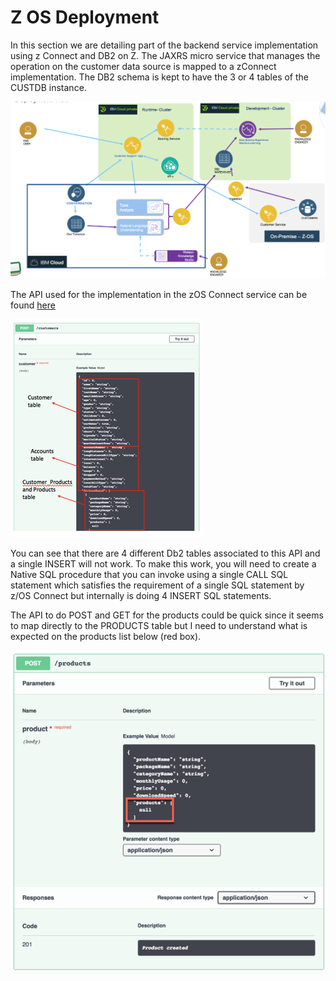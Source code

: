 # Z OS Deployment
In this section we are detailing part of the backend service implementation using z Connect and DB2 on Z. The JAXRS micro service that manages the operation on the customer data source is mapped to a zConnect implementation. The DB2 schema is kept to have the 3 or 4 tables of the CUSTDB instance.

![](deployment-cfg2.png)

The API used for the implementation in the zOS Connect service can be found [here](https://github.com/ibm-cloud-architecture/refarch-integration-services/blob/master/src/main/webapp/META-INF/stub/swagger.yaml)

![](M3.png)

You can see that there are 4 different Db2 tables associated to this API and a single INSERT will not work.  To make this work, you will need to create a Native SQL procedure that you can invoke using a single CALL SQL statement which satisfies the requirement of a single SQL statement by z/OS Connect but internally is doing 4 INSERT SQL statements.

The API to do POST and GET for the products could be quick since it seems to map directly to the PRODUCTS table but I need to understand what is expected on the products list below (red box).

![](M4.png)
